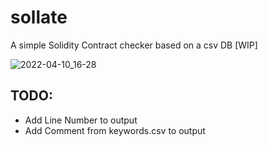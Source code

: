 # sollate
A simple Solidity Contract checker based on a csv DB [WIP]

![2022-04-10_16-28](https://user-images.githubusercontent.com/98217124/162624192-e8a35e2c-5f75-4a9d-9358-7fd1a8b1aad7.png)


## TODO: 
- Add Line Number to output
- Add Comment from keywords.csv to output
